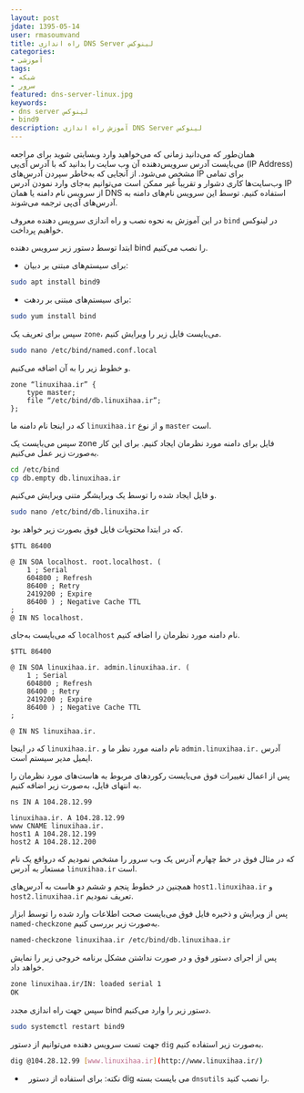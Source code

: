 ```yaml
---
layout: post  
jdate: 1395-05-14
user: rmasoumvand  
title: راه اندازی DNS Server لینوکس
categories:
- آموزشی
tags:
- شبکه
- سرور
featured: dns-server-linux.jpg  
keywords:
- dns server لینوکس
- bind9
description: آموزش راه اندازی DNS Server لینوکس
---
```


همان‌طور که می‌دانید زمانی که می‌خواهید وارد وبسایتی شوید برای مراجعه می‌بایست آدرس سرویس‌دهنده آن وب سایت را بدانید که با آدرس آی‌پی (IP Address) مشخص می‌شود. از آنجایی که به‌خاطر سپردن آدرس‌های IP برای تمامی وب‌سایت‌ها کاری دشوار و تقریباً غیر ممکن است می‌توانیم به‌جای وارد نمودن آدرس IP از سرویس نام دامنه یا همان DNS استفاده کنیم. توسط این سرویس نام‌های دامنه به آدرس‌های آی‌پی ترجمه می‌شوند.

در این آموزش به نحوه نصب و راه اندازی سرویس دهنده معروف `bind` در لینوکس خواهیم پرداخت.

ابتدا توسط دستور زیر سرویس دهنده bind را نصب می‌کنیم.

- برای سیستم‌های مبتنی بر دبیان:

```sh  
sudo apt install bind9  
```

- برای سیستم‌های مبتنی بر ردهت:

```sh  
sudo yum install bind  
```

سپس برای تعریف یک `zone`، می‌بایست فایل زیر را ویرایش کنیم.

```sh  
sudo nano /etc/bind/named.conf.local  
```

و خطوط زیر را به آن اضافه می‌کنیم.

```  
zone “linuxihaa.ir” {  
    type master;  
    file “/etc/bind/db.linuxihaa.ir”;  
};  
```

که در اینجا نام دامنه ما `linuxihaa.ir` و از نوع `master` است.

سپس می‌بایست یک zone فایل برای دامنه مورد نظرمان ایجاد کنیم. برای این کار به‌صورت زیر عمل می‌کنیم.

```sh  
cd /etc/bind  
cp db.empty db.linuxihaa.ir  
```

و فایل ایجاد شده را توسط یک ویرایشگر متنی ویرایش می‌کنیم.

```sh  
sudo nano /etc/bind/db.linuxiha.ir  
```

که در ابتدا محتویات فایل فوق بصورت زیر خواهد بود.

```  
$TTL 86400

@ IN SOA localhost. root.localhost. (  
    1 ; Serial  
    604800 ; Refresh  
    86400 ; Retry  
    2419200 ; Expire  
    86400 ) ; Negative Cache TTL  
;  
@ IN NS localhost.  
```

که می‌بایست به‌جای `localhost` نام دامنه مورد نظرمان را اضافه کنیم.

```  
$TTL 86400

@ IN SOA linuxihaa.ir. admin.linuxihaa.ir. (  
    1 ; Serial  
    604800 ; Refresh  
    86400 ; Retry  
    2419200 ; Expire  
    86400 ) ; Negative Cache TTL  
;

@ IN NS linuxihaa.ir.  
```

که در اینجا `linuxihaa.ir.` نام دامنه مورد نظر ما و `admin.linuxihaa.ir.` آدرس ایمیل مدیر سیستم است.

پس از اعمال تغییرات فوق می‌بایست رکوردهای مربوط به هاست‌های مورد نظرمان را به انتهای فایل، به‌صورت زیر اضافه کنیم.

```  
ns IN A 104.28.12.99

linuxihaa.ir. A 104.28.12.99  
www CNAME linuxihaa.ir.  
host1 A 104.28.12.199  
host2 A 104.28.12.200  
```

که در مثال فوق در خط چهارم آدرس یک وب سرور را مشخص نمودیم که در‌واقع یک نام مستعار به آدرس `linuxihaa.ir` است.

همچنین در خطوط پنجم و ششم دو هاست به آدرس‌های `host1.linuxihaa.ir` و `host2.linuxihaa.ir` تعریف نمودیم.

پس از ویرایش و ذخیره فایل فوق می‌بایست صحت اطلاعات وارد شده را توسط ابزار `named-checkzone` به‌صورت زیر بررسی کنیم.

```sh  
named-checkzone linuxihaa.ir /etc/bind/db.linuxihaa.ir  
```

پس از اجرای دستور فوق و در صورت نداشتن مشکل برنامه خروجی زیر را نمایش خواهد داد.

```sh  
zone linuxihaa.ir/IN: loaded serial 1  
OK  
```

سپس جهت راه اندازی مجدد bind دستور زیر را وارد می‌کنیم.

```sh  
sudo systemctl restart bind9  
```

جهت تست سرویس دهنده می‌توانیم از دستور `dig` به‌صورت زیر استفاده کنیم.

```sh  
dig @104.28.12.99 [www.linuxihaa.ir](http://www.linuxihaa.ir/)  
```

*   نکته: برای استفاده از دستور dig می بایست بسته `dnsutils` را نصب کنید.

